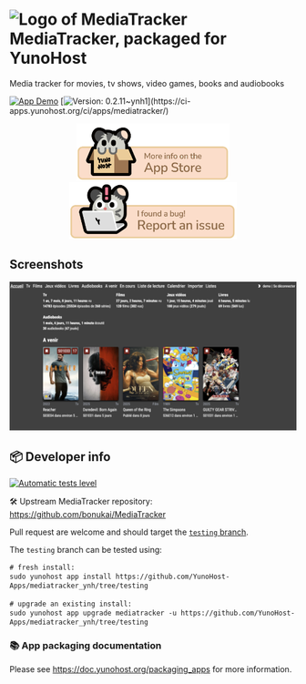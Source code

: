 <!--
N.B.: This README was automatically generated by <https://github.com/YunoHost/apps_tools/blob/main/readme_generator>
It shall NOT be edited by hand.
-->

<h1>
  <img src="https://raw.githubusercontent.com/YunoHost/apps/main/logos/mediatracker.png" width="32px" alt="Logo of MediaTracker">
  MediaTracker, packaged for YunoHost
</h1>

Media tracker for movies, tv shows, video games, books and audiobooks

[![App Demo](https://img.shields.io/badge/App_Demo-blue?style=for-the-badge)](https://mediatracker.app/)
[![Version: 0.2.11~ynh1](https://img.shields.io/badge/Version-0.2.11~ynh1-rgb(18,138,11)?style=for-the-badge)](https://ci-apps.yunohost.org/ci/apps/mediatracker/)

<div align="center">
<a href="https://apps.yunohost.org/app/mediatracker"><img height="100px" src="https://github.com/YunoHost/yunohost-artwork/raw/refs/heads/main/badges/neopossum-badges/badge_more_info_on_the_appstore.svg"/></a>
<a href="https://github.com/YunoHost-Apps/mediatracker_ynh/issues"><img height="100px" src="https://github.com/YunoHost/yunohost-artwork/raw/refs/heads/main/badges/neopossum-badges/badge_report_an_issue.svg"/></a>
</div>


## Screenshots
![Screenshot of MediaTracker](./doc/screenshots/screenshot.png)

## 📦 Developer info

[![Automatic tests level](https://apps.yunohost.org/badge/cilevel/mediatracker)](https://ci-apps.yunohost.org/ci/apps/mediatracker/)

🛠️ Upstream MediaTracker repository: <https://github.com/bonukai/MediaTracker>

Pull request are welcome and should target the [`testing` branch](https://github.com/YunoHost-Apps/mediatracker_ynh/tree/testing).

The `testing` branch can be tested using:
```
# fresh install:
sudo yunohost app install https://github.com/YunoHost-Apps/mediatracker_ynh/tree/testing

# upgrade an existing install:
sudo yunohost app upgrade mediatracker -u https://github.com/YunoHost-Apps/mediatracker_ynh/tree/testing
```

### 📚 App packaging documentation

Please see <https://doc.yunohost.org/packaging_apps> for more information.